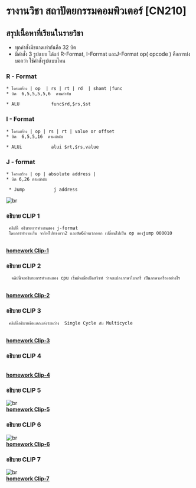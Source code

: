 # รางานวิชา สถาปัตยกรรมคอมพิวเตอร์ [CN210]
## สรุปเนื้อหาที่เรียนในรายวิชา 
- ทุกคำสั่งมีขนาดเท่ากันคือ 32 บิต
- มีคำสั่ง 3 รูปเเบบ ได้แก่ R-Format, I-Format และJ-Format
op( opcode ) คือการบ่งบอกว่า ใช้คำสั่งรูปเเบบไหน  
### R - Format

    * โครงสร้าง | op  | rs | rt | rd  | shamt |func     
    * บิต  6,5,5,5,5,6  ตามลำดับ
  
    * ALU            func$rd,$rs,$st  

### I - Format
    * โครงสร้าง | op | rs | rt | value or offset  
    * บิต  6,5,5,16  ตามลำดับ
   
    * ALUi           alui $rt,$rs,value              
    
### J - format

    * โครงสร้าง | op | absolute address |
    * บิต 6,26 ตามลำดับ
   
     * Jump           j address
 
 ![br](https://i.stack.imgur.com/rdoQ1.png)

### อธิบาย CLIP  1 
     คลิปนี้ อธิบายการทำงานของ j-format 
     โดยการทำงานเริ่ม จากิฟไปทางขวา2 เเละตัด6บิทเเรกออก เปลี่ยนไปเป็น op ของjump 000010
[<br>**homework Clip-1**](https://www.youtube.com/watch?v=riAvroydGXE)
### อธิบาย CLIP  2
 
      คลิปนี้จะอธิบายการทำงานของ cpu เริ่มต้นเมื่อเปิดสวิซท์ ว่าจะเเปลงภาษาไบนารี่ เป็นภาษาเครื่องอย่างไร
[<br>**homework Clip-2**](https://www.youtube.com/watch?v=MS8ugNKOJ7U&t=27s)

### อธิบาย CLIP  3
     คลิปนี้อธิบายข้อเเตกเเต่งระหว่าง  Single Cycle กับ Multicycle 
 [<br>**homework Clip-3**](https://www.youtube.com/watch?v=7nbPBMxXHjQ&t=3s)

### อธิบาย CLIP  4
 
 [<br>**homework Clip-4**](https://www.youtube.com/watch?v=qNPi691dTtY&t=75s)
### อธิบาย CLIP  5
 ![br](https://i.stack.imgur.com/rdoQ1.png)
 [<br>**homework Clip-5**](https://www.youtube.com/watch?v=s0cYBJ3tLiU)

### อธิบาย CLIP  6
 ![br](https://i.stack.imgur.com/rdoQ1.png)
[<br>**homework Clip-6**](https://www.youtube.com/watch?v=vzmKDfFe6nQ&t=32s)
### อธิบาย CLIP  7
 ![br](https://i.stack.imgur.com/rdoQ1.png)
 [<br>**homework Clip-7**](https://www.youtube.com/watch?v=i0zpqcLBxGs)
    
